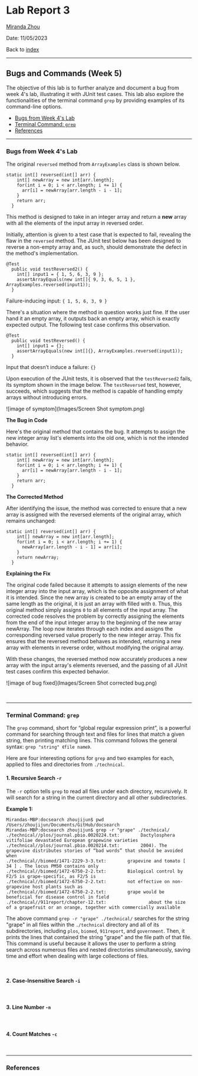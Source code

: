 # Lab Report 3
[Miranda Zhou](https://github.com/Miranda-Y-Zhou)

Date: 11/05/2023

Back to [index](https://miranda-y-zhou.github.io/cse15l-lab-reports/)

---

## Bugs and Commands (Week 5)

The objective of this lab is to further analyze and document a bug from week 4's lab, illustrating it with JUnit test cases.
This lab also explore the functionalities of the terminal command `grep` by providing examples of its command-line options.


* [Bugs from Week 4's Lab](https://miranda-y-zhou.github.io/cse15l-lab-reports/lab_report3.html#bugs-from-week-4s-lab)
* [Terminal Command: `grep`](https://miranda-y-zhou.github.io/cse15l-lab-reports/lab_report3.html#terminal-command-grep)
* [References](https://miranda-y-zhou.github.io/cse15l-lab-reports/lab_report3.html#references)

---

### Bugs from Week 4's Lab

The original `reversed` method from `ArrayExamples` class is shown below. 
```
static int[] reversed(int[] arr) {
    int[] newArray = new int[arr.length];
    for(int i = 0; i < arr.length; i += 1) {
      arr[i] = newArray[arr.length - i - 1];
    }
    return arr;
  }
```
This method is designed to take in an integer array and return a **new** array with all the elements of the input array in reversed order.

Initially, attention is given to a test case that is expected to fail, revealing the flaw in the `reversed` method. The JUnit test below has been designed to reverse a non-empty array and, as such, should demonstrate the defect in the method's implementation.

```
@Test
  public void testReversed2() {
    int[] input1 = { 1, 5, 6, 3, 9 };
    assertArrayEquals(new int[]{ 9, 3, 6, 5, 1 }, ArrayExamples.reversed(input1));
  }
```

Failure-inducing input: `{ 1, 5, 6, 3, 9 }`

There's a situation where the method in question works just fine. If the user hand it an empty array, it outputs back an empty array, which is exactly expected output. The following test case confirms this observation.

```
@Test
  public void testReversed() {
    int[] input1 = {};
    assertArrayEquals(new int[]{}, ArrayExamples.reversed(input1));
  }
```

Input that doesn’t induce a failure: `{}`

Upon execution of the JUnit tests, it is observed that the `testReversed2` fails, its symptom shown in the image below. The `testReversed` test, however, succeeds, which suggests that the method is capable of handling empty arrays without introducing errors.

![image of symptom](Images/Screen Shot symptom.png)

**The Bug in Code**

Here's the original method that contains the bug. It attempts to assign the new integer array list's elements into the old one, which is not the intended behavior. 

```
static int[] reversed(int[] arr) {
    int[] newArray = new int[arr.length];
    for(int i = 0; i < arr.length; i += 1) {
      arr[i] = newArray[arr.length - i - 1];
    }
    return arr;
  }
```

**The Corrected Method**

After identifying the issue, the method was corrected to ensure that a new array is assigned with the reversed elements of the original array, which remains unchanged:

```
static int[] reversed(int[] arr) {
    int[] newArray = new int[arr.length];
    for(int i = 0; i < arr.length; i += 1) {
      newArray[arr.length - i - 1] = arr[i]; 
    }
    return newArray;
  }
```

**Explaining the Fix**

The original code failed because it attempts to assign elements of the new integer array into the input array, which is the opposite assignment of what it is intended. Since the new array is created to be an empty array of the same length as the original, it is just an array with filled with `0`. Thus, this original method simply assigns `0` to all elements of the input array. The corrected code resolves the problem by correctly assigning the elements from the end of the input integer array to the beginning of the new array newArray. The loop now iterates through each index and assigns the corresponding reversed value properly to the new integer array. This fix ensures that the reversed method behaves as intended, returning a new array with elements in reverse order, without modifying the original array.

With these changes, the reversed method now accurately produces a new array with the input array's elements reversed, and the passing of all JUnit test cases confirm this expected behavior.

![image of bug fixed](Images/Screen Shot corrected bug.png)

&nbsp;

---

### Terminal Command: `grep` 

The `grep` command, short for “global regular expression print”, is a powerful command for searching through text and files for lines that match a given string, then printing matching lines. 
This command follows the general syntax: `grep "string" 《file name》`.

Here are four interesting options for `grep` and two examples for each, applied to files and directories from `./technical`.

#### 1. Recursive Search `-r`

The `-r` option tells `grep` to read all files under each directory, recursively. It will search for a string in the current directory and all other subdirectories.

**Example 1:**

```
Mirandas-MBP:docsearch zhoujijun$ pwd
/Users/zhoujijun/Documents/GitHub/docsearch
Mirandas-MBP:docsearch zhoujijun$ grep -r "grape" ./technical/
./technical//plos/journal.pbio.0020224.txt:        Dactylosphera vitifoliae devastated European grapewine varieties
./technical//plos/journal.pbio.0020214.txt:        2004). The grapevine distributes stories of “bad words” that should be avoided when
./technical//biomed/1471-2229-3-3.txt:        grapevine and tomato [ 34 ] . The locus PM50 contains only
./technical//biomed/1472-6750-2-2.txt:        Biological control by F2/5 is grape-specific, as F2/5 is
./technical//biomed/1472-6750-2-2.txt:        not effective on non-grapevine host plants such as 
./technical//biomed/1472-6750-2-2.txt:        grape would be beneficial for disease control in field
./technical//911report/chapter-12.txt:                about the size of a grapefruit or an orange, together with commercially available
```

The above command `grep -r "grape" ./technical/` searches for the string "grape" in all files within the `./technical` directory and all of its subdirectories, including `plos`, `biomed`, `911report`, and `government`. Then, it prints the lines that contained the string "grape" and the file path of that file. 
This command is useful because it allows the user to perform a string search across numerous files and nested directories simultaneously, saving time and effort when dealing with large collections of files.

&nbsp;

#### 2. Case-Insensitive Search `-i`

&nbsp;

#### 3. Line Number `-n`

&nbsp;

#### 4. Count Matches `-c`


&nbsp;

---

### References

&nbsp;
